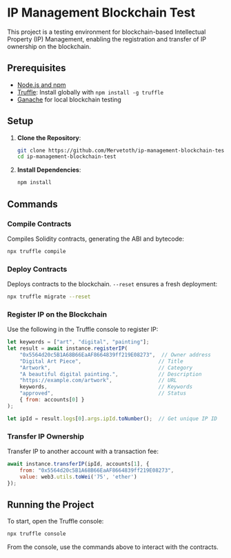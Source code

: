# IP Management Blockchain Test

This project is a testing environment for blockchain-based Intellectual Property (IP) Management, enabling the registration and transfer of IP ownership on the blockchain.

## Prerequisites

- [Node.js and npm](https://nodejs.org/en/download/)
- [Truffle](https://www.trufflesuite.com/truffle): Install globally with `npm install -g truffle`
- [Ganache](https://www.trufflesuite.com/ganache) for local blockchain testing

## Setup

1. **Clone the Repository**:
   ```bash
   git clone https://github.com/Mervetoth/ip-management-blockchain-test.git
   cd ip-management-blockchain-test
   ```

2. **Install Dependencies**:
   ```bash
   npm install
   ```

## Commands

### Compile Contracts

Compiles Solidity contracts, generating the ABI and bytecode:

```bash
npx truffle compile
```

### Deploy Contracts

Deploys contracts to the blockchain. `--reset` ensures a fresh deployment:

```bash
npx truffle migrate --reset
```

### Register IP on the Blockchain

Use the following in the Truffle console to register IP:

```javascript
let keywords = ["art", "digital", "painting"];
let result = await instance.registerIP(
    "0x5564d20c5B1A68B66EaAF8664839ff219E08273",  // Owner address
    "Digital Art Piece",                         // Title
    "Artwork",                                   // Category
    "A beautiful digital painting.",             // Description
    "https://example.com/artwork",               // URL
    keywords,                                    // Keywords
    "approved",                                  // Status
    { from: accounts[0] }
);

let ipId = result.logs[0].args.ipId.toNumber();  // Get unique IP ID
```

### Transfer IP Ownership

Transfer IP to another account with a transaction fee:

```javascript
await instance.transferIP(ipId, accounts[1], { 
    from: "0x5564d20c5B1A68B66EaAF8664839ff219E08273", 
    value: web3.utils.toWei('75', 'ether') 
});
```

## Running the Project

To start, open the Truffle console:

```bash
npx truffle console
```

From the console, use the commands above to interact with the contracts.
